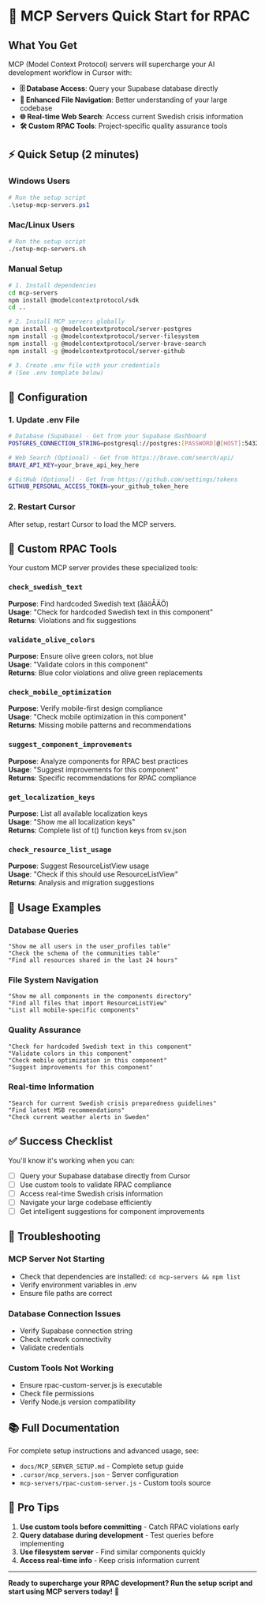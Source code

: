 # 🚀 MCP Servers Quick Start for RPAC

## What You Get

MCP (Model Context Protocol) servers will supercharge your AI development workflow in Cursor with:

- **🗄️ Database Access**: Query your Supabase database directly
- **📁 Enhanced File Navigation**: Better understanding of your large codebase  
- **🌐 Real-time Web Search**: Access current Swedish crisis information
- **🛠️ Custom RPAC Tools**: Project-specific quality assurance tools

## ⚡ Quick Setup (2 minutes)

### Windows Users
```powershell
# Run the setup script
.\setup-mcp-servers.ps1
```

### Mac/Linux Users
```bash
# Run the setup script
./setup-mcp-servers.sh
```

### Manual Setup
```bash
# 1. Install dependencies
cd mcp-servers
npm install @modelcontextprotocol/sdk
cd ..

# 2. Install MCP servers globally
npm install -g @modelcontextprotocol/server-postgres
npm install -g @modelcontextprotocol/server-filesystem
npm install -g @modelcontextprotocol/server-brave-search
npm install -g @modelcontextprotocol/server-github

# 3. Create .env file with your credentials
# (See .env template below)
```

## 🔧 Configuration

### 1. Update .env File
```bash
# Database (Supabase) - Get from your Supabase dashboard
POSTGRES_CONNECTION_STRING=postgresql://postgres:[PASSWORD]@[HOST]:5432/postgres

# Web Search (Optional) - Get from https://brave.com/search/api/
BRAVE_API_KEY=your_brave_api_key_here

# GitHub (Optional) - Get from https://github.com/settings/tokens  
GITHUB_PERSONAL_ACCESS_TOKEN=your_github_token_here
```

### 2. Restart Cursor
After setup, restart Cursor to load the MCP servers.

## 🎯 Custom RPAC Tools

Your custom MCP server provides these specialized tools:

### `check_swedish_text`
**Purpose**: Find hardcoded Swedish text (åäöÅÄÖ)  
**Usage**: "Check for hardcoded Swedish text in this component"  
**Returns**: Violations and fix suggestions

### `validate_olive_colors`  
**Purpose**: Ensure olive green colors, not blue  
**Usage**: "Validate colors in this component"  
**Returns**: Blue color violations and olive green replacements

### `check_mobile_optimization`
**Purpose**: Verify mobile-first design compliance  
**Usage**: "Check mobile optimization in this component"  
**Returns**: Missing mobile patterns and recommendations

### `suggest_component_improvements`
**Purpose**: Analyze components for RPAC best practices  
**Usage**: "Suggest improvements for this component"  
**Returns**: Specific recommendations for RPAC compliance

### `get_localization_keys`
**Purpose**: List all available localization keys  
**Usage**: "Show me all localization keys"  
**Returns**: Complete list of t() function keys from sv.json

### `check_resource_list_usage`
**Purpose**: Suggest ResourceListView usage  
**Usage**: "Check if this should use ResourceListView"  
**Returns**: Analysis and migration suggestions

## 🚀 Usage Examples

### Database Queries
```
"Show me all users in the user_profiles table"
"Check the schema of the communities table"  
"Find all resources shared in the last 24 hours"
```

### File System Navigation
```
"Show me all components in the components directory"
"Find all files that import ResourceListView"
"List all mobile-specific components"
```

### Quality Assurance
```
"Check for hardcoded Swedish text in this component"
"Validate colors in this component"
"Check mobile optimization in this component"
"Suggest improvements for this component"
```

### Real-time Information
```
"Search for current Swedish crisis preparedness guidelines"
"Find latest MSB recommendations"
"Check current weather alerts in Sweden"
```

## ✅ Success Checklist

You'll know it's working when you can:

- [ ] Query your Supabase database directly from Cursor
- [ ] Use custom tools to validate RPAC compliance  
- [ ] Access real-time Swedish crisis information
- [ ] Navigate your large codebase efficiently
- [ ] Get intelligent suggestions for component improvements

## 🔧 Troubleshooting

### MCP Server Not Starting
- Check that dependencies are installed: `cd mcp-servers && npm list`
- Verify environment variables in .env
- Ensure file paths are correct

### Database Connection Issues  
- Verify Supabase connection string
- Check network connectivity
- Validate credentials

### Custom Tools Not Working
- Ensure rpac-custom-server.js is executable
- Check file permissions
- Verify Node.js version compatibility

## 📚 Full Documentation

For complete setup instructions and advanced usage, see:
- `docs/MCP_SERVER_SETUP.md` - Complete setup guide
- `.cursor/mcp_servers.json` - Server configuration
- `mcp-servers/rpac-custom-server.js` - Custom tools source

## 🎯 Pro Tips

1. **Use custom tools before committing** - Catch RPAC violations early
2. **Query database during development** - Test queries before implementing  
3. **Use filesystem server** - Find similar components quickly
4. **Access real-time info** - Keep crisis information current

---

**Ready to supercharge your RPAC development? Run the setup script and start using MCP servers today!** 🚀
